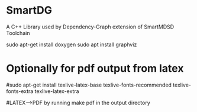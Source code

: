 # SmartDG
A C++ Library used by Dependency-Graph extension of SmartMDSD Toolchain





sudo apt-get install doxygen
sudo apt install graphviz

# Optionally for pdf output from latex
#sudo apt-get install texlive-latex-base texlive-fonts-recommended texlive-fonts-extra texlive-latex-extra

#LATEX-->PDF by running make pdf in the output directory
